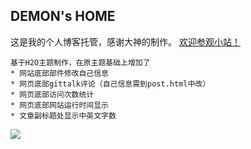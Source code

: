 ## DEMON's HOME

这是我的个人博客托管，感谢大神的制作。 
[欢迎参观小站！](http://demonlje.github.io)

    基于H2O主题制作，在原主题基础上增加了
    * 网站底部部件修改自己信息
    * 网页底部gittalk评论（自己信息需到post.html中改）
    * 网页底部访问次数统计
    * 网页底部网站运行时间显示
    * 文章副标题处显示中英文字数



![](https://github.com/demonljt/demonljt.github.io/raw/master/assets/img/header1.jpg)